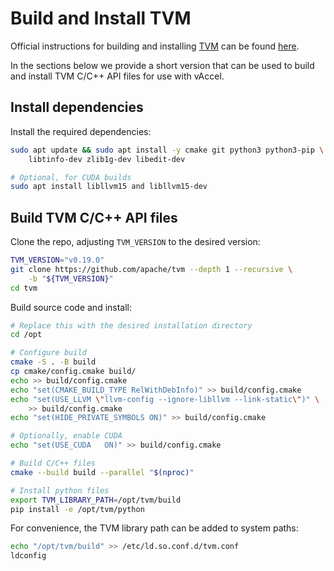 # Build and Install TVM

Official instructions for building and installing [TVM](https://tvm.apache.org)
can be found [here](https://tvm.apache.org/docs/install/from_source.html).

In the sections below we provide a short version that can be used to build and
install TVM C/C++ API files for use with vAccel.

## Install dependencies

Install the required dependencies:

```sh
sudo apt update && sudo apt install -y cmake git python3 python3-pip \
    libtinfo-dev zlib1g-dev libedit-dev

# Optional, for CUDA builds
sudo apt install libllvm15 and libllvm15-dev
```

## Build TVM C/C++ API files

Clone the repo, adjusting `TVM_VERSION` to the desired version:

```sh
TVM_VERSION="v0.19.0"
git clone https://github.com/apache/tvm --depth 1 --recursive \
    -b "${TVM_VERSION}"
cd tvm
```

Build source code and install:

```sh
# Replace this with the desired installation directory
cd /opt

# Configure build
cmake -S . -B build
cp cmake/config.cmake build/
echo >> build/config.cmake
echo "set(CMAKE_BUILD_TYPE RelWithDebInfo)" >> build/config.cmake
echo "set(USE_LLVM \"llvm-config --ignore-libllvm --link-static\")" \
    >> build/config.cmake
echo "set(HIDE_PRIVATE_SYMBOLS ON)" >> build/config.cmake

# Optionally, enable CUDA
echo "set(USE_CUDA   ON)" >> build/config.cmake

# Build C/C++ files
cmake --build build --parallel "$(nproc)"

# Install python files
export TVM_LIBRARY_PATH=/opt/tvm/build
pip install -e /opt/tvm/python
```

For convenience, the TVM library path can be added to system paths:

```sh
echo "/opt/tvm/build" >> /etc/ld.so.conf.d/tvm.conf
ldconfig
```
